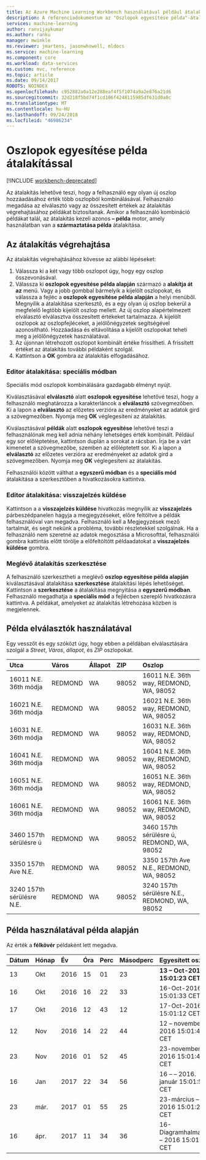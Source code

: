 ```yaml
---
title: Az Azure Machine Learning Workbench használatával például átalakítással oszlopok egyesítése
description: A referenciadokumentum az "Oszlopok egyesítése példa"-átalakításhoz
services: machine-learning
author: ranvijaykumar
ms.author: ranku
manager: mwinkle
ms.reviewer: jmartens, jasonwhowell, mldocs
ms.service: machine-learning
ms.component: core
ms.workload: data-services
ms.custom: mvc, reference
ms.topic: article
ms.date: 09/14/2017
ROBOTS: NOINDEX
ms.openlocfilehash: c952882a0a12e288eaf4f5f1074a9a2e876a21d6
ms.sourcegitcommit: 32d218f5bd74f1cd106f4248115985df631d0a8c
ms.translationtype: MT
ms.contentlocale: hu-HU
ms.lasthandoff: 09/24/2018
ms.locfileid: "46986234"
---
```

# <a name="combine-columns-by-example-transformation"></a>Oszlopok egyesítése példa átalakítással

[!INCLUDE [workbench-deprecated](../../../includes/aml-deprecating-preview-2017.md)] 


Az átalakítás lehetővé teszi, hogy a felhasználó egy olyan új oszlop hozzáadásához érték több oszlopból kombinálásával. Felhasználó megadása az elválasztó vagy az összesített értékek az átalakítás végrehajtásához példákat biztosítanak. Amikor a felhasználó kombináció példákat talál, az átalakítás kezeli azonos **– példa** motor, amely használatban van a **származtatása példa** átalakítása.

## <a name="how-to-perform-this-transformation"></a>Az átalakítás végrehajtása

Az átalakítás végrehajtásához kövesse az alábbi lépéseket:
1. Válassza ki a két vagy több oszlopot úgy, hogy egy oszlop összevonásával. 
2. Válassza ki **oszlopok egyesítése példa alapján** származó a **alakítja át az** menü. Vagy a jobb gombbal bármelyik a kijelölt oszlopokat, és válassza a fejléc a **oszlopok egyesítése példa alapján** a helyi menüből. Megnyílik a átalakítása szerkesztő, és a egy olyan új oszlop bekerül a megfelelő legtöbb kijelölt oszlop mellett. Az új oszlop alapértelmezett elválasztó elválasztva összesített értékeket tartalmazza. A kijelölt oszlopok az oszlopfejléceket, a jelölőnégyzetek segítségével azonosítható. Hozzáadása és eltávolítása a kijelölt oszlopokat teheti meg a jelölőnégyzetek használatával.
3. Az újonnan létrehozott oszlopot kombinált értéke frissítheti. A frissített értéket az átalakítás további példaként szolgál.
4. Kattintson a **OK** gombra az átalakítás elfogadásához.

### <a name="transform-editor-advanced-mode"></a>Editor átalakítása: speciális módban

Speciális mód oszlopok kombinálására gazdagabb élményt nyújt. 

Kiválasztásával **elválasztó** alatt **oszlopok egyesítése** lehetővé teszi, hogy a felhasználó meghatározza a karakterláncok a **elválasztó** szövegmezőben. Ki a lapon a **elválasztó** az előzetes verzióra az eredményeket az adatok gird a szövegmezőben. Nyomja meg **OK** véglegesíteni az átalakítás.

Kiválasztásával **példák** alatt **oszlopok egyesítése** lehetővé teszi a felhasználónak meg kell adnia néhány lehetséges érték kombinált. Például egy sor előléptetése, kattintson duplán a sorokat a rácsban. Írja be a várt kimenetet a szövegmezőbe, szemben az előléptetett sor. Ki a lapon a **elválasztó** az előzetes verzióra az eredményeket az adatok gird a szövegmezőben. Nyomja meg **OK** véglegesíteni az átalakítás. 

Felhasználói között válthat a **egyszerű módban** és a **speciális mód** átalakítása a szerkesztőben a hivatkozásokra kattintva.

### <a name="transform-editor-send-feedback"></a>Editor átalakítása: visszajelzés küldése

Kattintson a a **visszajelzés küldése** hivatkozás megnyílik az **visszajelzés** párbeszédpanelen hagyja a megjegyzéseket, előre feltöltve a példák felhasználóval van megadva. Felhasználó kell a Megjegyzések mező tartalmát, és segít nekünk a probléma, további részletekkel szolgálnak. Ha a felhasználó nem szeretné az adatok megosztása a Microsofttal, felhasználói gombra kattintás előtt törölje a előfeltöltött példaadatokat a **visszajelzés küldése** gombra. 

### <a name="editing-existing-transformation"></a>Meglévő átalakítás szerkesztése

A felhasználó szerkesztheti a meglévő **oszlop egyesítése példa alapján** kiválasztásával átalakítása **szerkesztése** átalakítási lépés lehetőséget. Kattintson a **szerkesztése** a átalakítása megnyitása a **egyszerű módban**. Felhasználó megadhatja a **speciális mód** a fejlécben szereplő hivatkozásra kattintva. A példákat, amelyeket az átalakítás létrehozása közben is megjelennek.

## <a name="example-using-separators"></a>Példa elválasztók használatával

Egy vesszőt és egy szóközt úgy, hogy ebben a példában elválasztására szolgál a *Street*, *Város*, *állapot*, és *ZIP* oszlopokat.

|Utca|Város|Állapot|ZIP|Oszlop|
|:----|:----|:----|:----|:----|
|16011 N.E. 36th módja|REDMOND|WA|98052|16011 N.E. 36th way, REDMOND, WA, 98052|
|16021 N.E. 36th módja|REDMOND|WA|98052|16021 N.E. 36th way, REDMOND, WA, 98052|
|16031 N.E. 36th módja|REDMOND|WA|98052|16031 N.E. 36th way, REDMOND, WA, 98052|
|16041 N.E. 36th módja|REDMOND|WA|98052|16041 N.E. 36th way, REDMOND, WA, 98052|
|16051 N.E. 36th módja|REDMOND|WA|98052|16051 N.E. 36th way, REDMOND, WA, 98052|
|16061 N.E. 36th módja|REDMOND|WA|98052|16061 N.E. 36th way, REDMOND, WA, 98052|
|3460 157th sérülésre ú|REDMOND|WA|98052|3460 157th sérülésre ú, REDMOND, WA, 98052|
|3350 157th Ave N.E.|REDMOND|WA|98052|3350 157th Ave N.E., REDMOND, WA, 98052|
|3240 157th sérülésre N.E.|REDMOND|WA|98052|3240 157th sérülésre N.E., REDMOND, WA, 98052|

## <a name="example-using-by-example"></a>Példa használatával példa alapján

Az érték a **félkövér** példaként lett megadva.

|Dátum|Hónap|Év|Óra|Perc|Másodperc|Egyesített oszlop|
|:----|:----|:----|:----|:----|:----|:----|
|13|Okt|2016|15|01|23|**13 – Oct-2016 15:01:23 CET**|
|16|Okt|2016|16|22|33|16-Oct-2016 15:01:33 CET|
|17|Okt|2016|12|43|12|17-Oct-2016 15:01:12 CET|
|12|Nov|2016|14|22|44|12 – november – 2016 15:01:44 CET|
|23|Nov|2016|01|52|45|23-november – 2016 15:01:45 CET|
|16|Jan|2017|22|34|56|16 – – 2016. január 15:01:56 CET|
|23|már.|2017|01|55|25|23-március – 2016 15:01:25-ös CET|
|16|ápr.|2017|11|34|36|16-Diagramhalmazban – 2016 15:01:36 CET|

